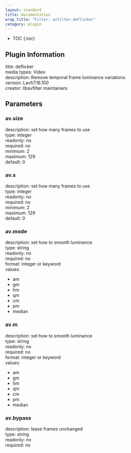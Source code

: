 ```yaml
---
layout: standard
title: Documentation
wrap_title: "Filter: avfilter.deflicker"
category: plugin
---
```

* TOC
{:toc}

## Plugin Information

title: deflicker  
media types:
Video  
description: Remove temporal frame luminance variations.  
version: Lavfi7.16.100  
creator: libavfilter maintainers  

## Parameters

### av.size

  
description:
set how many frames to use  
type: integer  
readonly: no  
required: no  
minimum: 2  
maximum: 129  
default: 0  

### av.s

  
description:
set how many frames to use  
type: integer  
readonly: no  
required: no  
minimum: 2  
maximum: 129  
default: 0  

### av.mode

  
description:
set how to smooth luminance  
type: string  
readonly: no  
required: no  
format: integer or keyword  
values:  

* am
* gm
* hm
* qm
* cm
* pm
* median

### av.m

  
description:
set how to smooth luminance  
type: string  
readonly: no  
required: no  
format: integer or keyword  
values:  

* am
* gm
* hm
* qm
* cm
* pm
* median

### av.bypass

  
description:
leave frames unchanged  
type: string  
readonly: no  
required: no  

